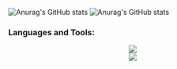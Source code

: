 ![Anurag's GitHub stats](https://github-readme-stats.vercel.app/api?username=ntritin62&show_icons=true&theme=radical)
![Anurag's GitHub stats](https://github-readme-stats.vercel.app/api?username=ntritin62&show=reviews,discussions_started,discussions_answered,prs_merged,prs_merged_percentage)
<h3 align="left">Languages and Tools:</h3>
<div align="center">
    <img src="https://skillicons.dev/icons?i=nodejs,github,javascript,express,firebase,mongodb,c" /><br>
    <img src="https://skillicons.dev/icons?i=react,mysql,html,css,vscode,figma,git" />
</div>
